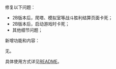 修复以下问题：

- 2B版本后，爬塔、模拟室等战斗胜利结算页面卡死；
- 2B版本后，启动游戏时卡死；
- 其他细节问题；

新增功能和内容：

无。

具体使用方式详见[README](https://github.com/Zebartin/autoxjs-scripts/blob/master/NIKKE/README.md)。
